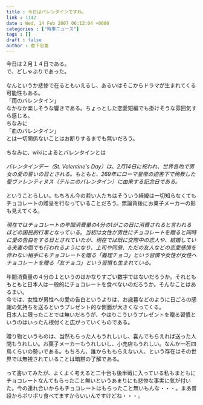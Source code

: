 ```yaml
---
title : 今日はバレンタインですね。
link : 1142
date : Wed, 14 Feb 2007 06:12:04 +0000
categories : ["時事ニュース"]
tags : []
draft : false
author : 倉下忠憲
---
```


今日は２月１４日である。<BR>で、どしゃぶりであった。<BR><BR>なんというか悲惨で在るともいえるし、あるいはそこからドラマが生まれてくる可能性もある。<BR>「雨のバレンタイン」<BR>なかなか楽しそうな響きである。ちょっとした恋愛短編でも掛けそうな雰囲気すら感じる。<BR>ちなみに<BR>「血のバレンタイン」<BR>とは一切関係ないことはお断りするまでも無いだろう。<BR><BR>ちなみに、wikiによるとバレンタインとは<BR><BR><I>バレンタインデー（St. Valentine's Day）は、2月14日に祝われ、世界各地で男女の愛の誓いの日とされる。もともと、269年にローマ皇帝の迫害下で殉教した聖ヴァレンティヌス（テルニのバレンタイン）に由来する記念日である。</I><BR><BR>ということらしい。もちろん今の若い人たちはそういう経緯は一切知らなくてもチョコレートの贈呈を行なっていることだろう。無論背後にお菓子メーカーの影も見えてくる。<BR><BR><I>現在ではチョコレートの年間消費量の4分の1がこの日に消費されると言われるほどの国民的行事となっている。当初は女性が男性にチョコレートを贈ると同時に愛の告白をする日とされていたが、現在では既に交際中の恋人や、結婚している夫妻の間でも行われるようになり、上司や同僚、ただの友人などの恋愛感情を伴わない相手にもチョコレートを贈る「義理チョコ」という習慣や女性が女性へチョコレートを贈る「友チョコ」という習慣も生まれている。</I><BR><BR>年間消費量の４分の１というのはかなりすごい数字ではないだろうか。それとももともと日本人は一般的にチョコレートを食べないのだろうか。そんなことはあるまい。<BR>今では、女性が男性への愛の告白というよりは、お歳暮などのように日ごろの感謝の気持ちを送るというプレゼント的な側面が大きくなってくる。<BR>日本人に限ったことでは無いだろうが、やはりこういうプレゼントを贈る習慣というのはいったん根付くと広がっていくものである。<BR><BR>贈り物というものは、当然もらった人もうれしいし、喜んでもらえれば送った人間もうれしい。お菓子メーカーもうれしいし、小売店もうれしい。なんか一石四鳥くらいの勢いである。もちろん、誰からももらえない人、という存在はその世界では無視されていることは暗黙の了解である。<BR><BR>って書いてみたが、よくよく考えると二十台も後半戦に入っている私もまともにチョコレートなんてもらったこと無いというあまりにも悲惨な事実に気が付いた。今の連れ合いからもチョコレートはもらったこと無いもんな・・・。まあ普段からポリポリ食べてますからいいんですけどね・・・。<BR><BR><br><br>
